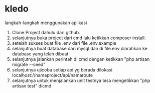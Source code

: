 # kledo

langkah-langkah menggunakan aplikasi
1. Clone Project dahulu dari github.
2. selanjutnya buka project dari cmd lalu ketikkan composer install.
3. setelah sukses buat file .env dari file .env.example
4. selanjutnya buat database dari mysql dan di file.env diarahkan ke database yang telah dibuat
5. selanjutnya jalankan perintah di cmd dengan ketikkan "php artisan migrate --seed"
6. selanjutnya ujicoba setiap api yg berada dilokasi localhost://namaproject/api/namaroute
7. selanjutnya untuk menjalankan unit testnya bisa mengetikkan "php artisan test" dicmd
